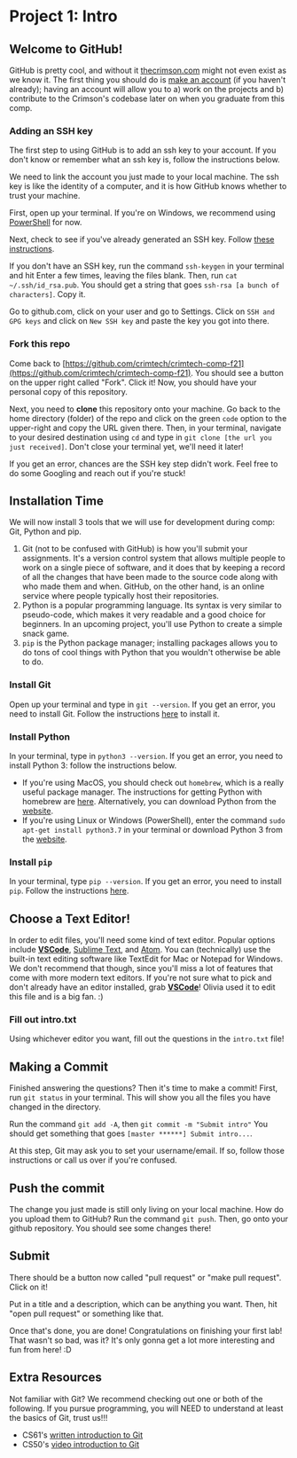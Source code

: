 # Project 1: Intro

## Welcome to GitHub!
GitHub is pretty cool, and without it [thecrimson.com](https://www.thecrimson.com/) might not even exist as we know it. The first thing you should do is [make an account](https://github.com/join) (if you haven't already); having an account will allow you to a) work on the projects and b) contribute to the Crimson's codebase later on when you graduate from this comp.

### Adding an SSH key
The first step to using GitHub is to add an ssh key to your account. If you don't know or remember what an ssh key is, follow the instructions below.

We need to link the account you just made to your local machine. The ssh key is like the identity of a computer, and it is how GitHub knows whether to trust your machine.

First, open up your terminal. If you're on Windows, we recommend using [PowerShell](https://docs.microsoft.com/en-us/powershell/scripting/overview?view=powershell-7.1) for now.

Next, check to see if you've already generated an SSH key. Follow [these instructions](https://docs.github.com/en/github/authenticating-to-github/connecting-to-github-with-ssh/checking-for-existing-ssh-keys).

If you don't have an SSH key, run the command `ssh-keygen` in your terminal and hit Enter a few times, leaving the files blank. Then, run `cat ~/.ssh/id_rsa.pub`. You should get a string that goes `ssh-rsa [a bunch of characters]`. Copy it.

Go to github.com, click on your user and go to Settings. Click on `SSH and GPG keys` and click on `New SSH key` and paste the key you got into there.

### Fork this repo
Come back to [https://github.com/crimtech/crimtech-comp-f21](https://github.com/crimtech/crimtech-comp-f21). You should see a button on the upper right called "Fork". Click it! Now, you should have your personal copy of this repository.

Next, you need to **clone** this repository onto your machine. Go back to the home directory (folder) of the repo and click on the green `code` option to the upper-right and copy the URL given there. Then, in your terminal, navigate to your desired destination using `cd` and type in `git clone [the url you just received]`. Don't close your terminal yet, we'll need it later!

If you get an error, chances are the SSH key step didn't work. Feel free to do some Googling and reach out if you're stuck!

## Installation Time
We will now install 3 tools that we will use for development during comp: Git, Python and pip.
1. Git (not to be confused with GitHub) is how you'll submit your assignments. It's a version control system that allows multiple people to work on a single piece of software, and it does that by keeping a record of all the changes that have been made to the source code along with who made them and when. GitHub, on the other hand, is an online service where people typically host their repositories.
2. Python is a popular programming language. Its syntax is very similar to pseudo-code, which makes it very readable and a good choice for beginners. In an upcoming project, you'll use Python to create a simple snack game.
3. `pip` is the Python package manager; installing packages allows you to do tons of cool things with Python that you wouldn't otherwise be able to do.

### Install Git
Open up your terminal and type in `git --version`. If you get an error, you need to install Git. Follow the instructions [here](https://git-scm.com/book/en/v2/Getting-Started-Installing-Git) to install it.

### Install Python
In your terminal, type in `python3 --version`. If you get an error, you need to install Python 3: follow the instructions below.

- If you're using MacOS, you should check out `homebrew`, which is a really useful package manager. The instructions for getting Python with homebrew are [here](https://docs.python-guide.org/starting/install3/osx/). Alternatively, you can download Python from the [website](https://www.python.org/downloads/).
- If you're using Linux or Windows (PowerShell), enter the command `sudo apt-get install python3.7` in your terminal or download Python 3 from the [website](https://www.python.org/downloads/).

### Install `pip`
In your terminal, type `pip --version`. If you get an error, you need to install `pip`. Follow the instructions [here](https://pip.pypa.io/en/stable/installing/).

## Choose a Text Editor!
In order to edit files, you'll need some kind of text editor. Popular options include **[VSCode](https://code.visualstudio.com/)**, [Sublime Text](https://www.sublimetext.com/), and [Atom](https://atom.io/). You can (technically) use the built-in text editing software like TextEdit for Mac or Notepad for Windows. We don't recommend that though, since you'll miss a lot of features that come with more modern text editors. If you're not sure what to pick and don't already have an editor installed, grab **[VSCode](https://code.visualstudio.com/)**! Olivia used it to edit this file and is a big fan. :)

### Fill out intro.txt
Using whichever editor you want, fill out the questions in the `intro.txt` file!

## Making a Commit
Finished answering the questions? Then it's time to make a commit! First, run `git status` in your terminal. This will show you all the files you have changed in the directory.

Run the command `git add -A`, then `git commit -m "Submit intro"` You should get something that goes `[master ******] Submit intro...`.

At this step, Git may ask you to set your username/email. If so, follow those instructions or call us over if you're confused.

## Push the commit
The change you just made is still only living on your local machine. How do you upload them to GitHub?
Run the command `git push`. Then, go onto your github repository. You should see some changes there!

## Submit
There should be a button now called "pull request" or "make pull request". Click on it!

Put in a title and a description, which can be anything you want. Then, hit "open pull request" or something like that.

Once that's done, you are done! Congratulations on finishing your first lab! That wasn't so bad, was it? It's only gonna get a lot more interesting and fun from here! :D

## Extra Resources
Not familiar with Git? We recommend checking out one or both of the following. If you pursue programming, you will NEED to understand at least the basics of Git, trust us!!!
* CS61's [written introduction to Git](https://cs61.seas.harvard.edu/site/ref/git/)
* CS50's [video introduction to Git](https://www.youtube.com/watch?v=NcoBAfJ6l2Q)
